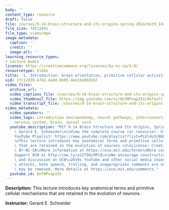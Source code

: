 ```yaml
---
body: ''
content_type: resource
draft: false
file: courses/9-14-brain-structure-and-its-origins-spring-2014/mit9_14s14_lec01_360p_16_9.mp4
file_size: 74512691
file_type: video/mp4
image_metadata:
  caption: ''
  credit: ''
  image-alt: ''
learning_resource_types:
- Lecture Audio
license: https://creativecommons.org/licenses/by-nc-sa/4.0/
resourcetype: Video
title: '1. Introduction: brain orientation, primitive cellular activities'
uid: 1fc12d39-e742-4add-8e05-4ee1da96d1b7
video_files:
  archive_url: ''
  video_captions_file: /courses/9-14-brain-structure-and-its-origins-spring-2014/mit9_14s14_lec01_captions.vtt
  video_thumbnail_file: https://img.youtube.com/vi/Qn7WPvap3Zo/default.jpg
  video_transcript_file: /courses/9-14-brain-structure-and-its-origins-spring-2014/mit9_14s14_lec01_transcript.pdf
video_metadata:
  video_speakers: ''
  video_tags: introduction neuroanatomy, neural pathways, interconnections, central
    nervous system, brain, spinal cord
  youtube_description: "MIT 9.14 Brain Structure and Its Origins, Spring 2014\nInstructor:\
    \ Gerard E. Schneider\n\nView the complete course (or resource): https://ocw.mit.edu/9-14S14\n\
    YouTube Playlist: https://www.youtube.com/playlist?list=PLUl4u3cNGP62ABe0O-0qtaHHxyKQi1ZwR\n\
    \nThis lecture introduces key anatomical terms and primitive cellular mechanisms\
    \ that are retained in the evolution of neurons.\n\nLicense: Creative Commons\
    \ BY-NC-SA\nMore information at https://ocw.mit.edu/terms\nMore courses at https://ocw.mit.edu\n\
    Support OCW at http://ow.ly/a1If50zVRlQ\n\nWe encourage constructive comments\
    \ and discussion on OCW\u2019s YouTube and other social media channels. Personal\
    \ attacks, hate speech, trolling, and inappropriate comments are not allowed and\
    \ may be removed. More details at https://ocw.mit.edu/comments."
  youtube_id: Qn7WPvap3Zo
---
```

**Description:** This lecture introduces key anatomical terms and primitive cellular mechanisms that are retained in the evolution of neurons.

**Instructor:** Gerard E. Schneider